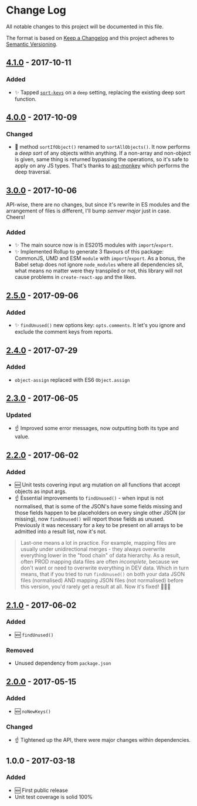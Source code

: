 # Change Log
All notable changes to this project will be documented in this file.

The format is based on [Keep a Changelog](http://keepachangelog.com/)
and this project adheres to [Semantic Versioning](http://semver.org/).

## [4.1.0] - 2017-10-11
### Added
- ✨ Tapped [`sort-keys`](https://www.npmjs.com/package/sort-keys) on a `deep` setting, replacing the existing deep sort function.

## [4.0.0] - 2017-10-09
### Changed
- 🔧 method `sortIfObject()` renamed to `sortAllObjects()`. It now performs a _deep sort_ of any objects within anything. If a non-array and non-object is given, same thing is returned bypassing the operations, so it's safe to apply on any JS types. That's thanks to [ast-monkey](https://github.com/codsen/ast-monkey#traverse) which performs the deep traversal.

## [3.0.0] - 2017-10-06

API-wise, there are no changes, but since it's rewrite in ES modules and the arrangement of files is different, I'll bump _semver major_ just in case. Cheers!

### Added
- ✨ The main source now is in ES2015 modules with `import`/`export`.
- ✨ Implemented Rollup to generate 3 flavours of this package: CommonJS, UMD and ESM `module` with `import`/`export`. As a bonus, the Babel setup does not ignore `node_modules` where all dependencies sit, what means no matter were they transpiled or not, this library will not cause problems in `create-react-app` and the likes.

## [2.5.0] - 2017-09-06
### Added
- ✨ `findUnused()` new options key: `opts.comments`. It let's you ignore and exclude the comment keys from reports.

## [2.4.0] - 2017-07-29
### Added
- `object-assign` replaced with ES6 `Object.assign`

## [2.3.0] - 2017-06-05
### Updated
- ☝️ Improved some error messages, now outputting both its type and value.

## [2.2.0] - 2017-06-02
### Added
- 🆕 Unit tests covering input arg mutation on all functions that accept objects as input args.
- ☝️ Essential improvements to `findUnused()` - when input is not normalised, that is some of the JSON's have some fields missing and those fields happen to be placeholders on every single other JSON (or missing), now `findUnused()` will report those fields as unused. Previously it was necessary for a key to be present on all arrays to be admitted into a result list, now it's not.

> Last-one means a lot in practice. For example, mapping files are usually under unidirectional merges - they always overwrite everything lower in the "food chain" of data hierarchy. As a result, often PROD mapping data files are often _incomplete_, because we don't want or need to overwrite everything in DEV data. Which in turn means, that if you tried to run `findUnused()` on both your data JSON files (normalised) AND mapping JSON files (not normalised) before this version, you'd rarely get a result at all. Now it's fixed! 👨‍🔧✨

## [2.1.0] - 2017-06-02
### Added
- 🆕 `findUnused()`
### Removed
- Unused dependency from `package.json`

## [2.0.0] - 2017-05-15
### Added
- 🆕 `noNewKeys()`

### Changed
- ☝️ Tightened up the API, there were major changes within dependencies.

## 1.0.0 - 2017-03-18
### Added
- 🆕 First public release
- Unit test coverage is solid 100%

[2.0.0]: https://github.com/codsen/json-comb-core/compare/v1.0.1...v2.0.0
[2.1.0]: https://github.com/codsen/json-comb-core/compare/v2.0.0...v2.1.0
[2.2.0]: https://github.com/codsen/json-comb-core/compare/v2.1.0...v2.2.0
[2.3.0]: https://github.com/codsen/json-comb-core/compare/v2.2.0...v2.3.0
[2.4.0]: https://github.com/codsen/json-comb-core/compare/v2.3.0...v2.4.0
[2.5.0]: https://github.com/codsen/json-comb-core/compare/v2.4.0...v2.5.0
[3.0.0]: https://github.com/codsen/json-comb-core/compare/v2.5.0...v3.0.0
[4.0.0]: https://github.com/codsen/json-comb-core/compare/v3.0.0...v4.0.0
[4.1.0]: https://github.com/codsen/json-comb-core/compare/v4.0.0...v4.1.0
